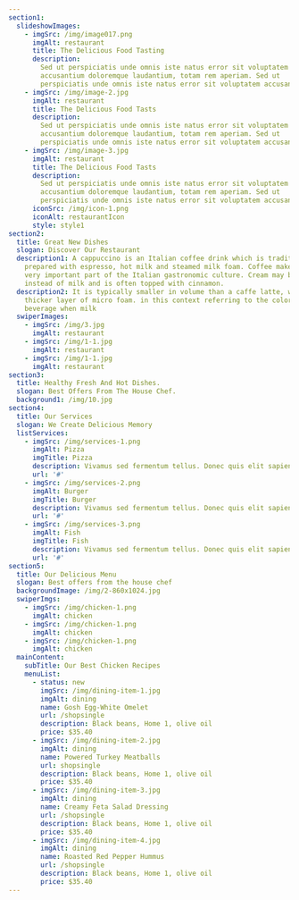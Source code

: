 ```yaml
---
section1:
  slideshowImages:
    - imgSrc: /img/image017.png
      imgAlt: restaurant
      title: The Delicious Food Tasting
      description:
        Sed ut perspiciatis unde omnis iste natus error sit voluptatem
        accusantium doloremque laudantium, totam rem aperiam. Sed ut
        perspiciatis unde omnis iste natus error sit voluptatem accusantium
    - imgSrc: /img/image-2.jpg
      imgAlt: restaurant
      title: The Delicious Food Tasts
      description:
        Sed ut perspiciatis unde omnis iste natus error sit voluptatem
        accusantium doloremque laudantium, totam rem aperiam. Sed ut
        perspiciatis unde omnis iste natus error sit voluptatem accusantium
    - imgSrc: /img/image-3.jpg
      imgAlt: restaurant
      title: The Delicious Food Tasts
      description:
        Sed ut perspiciatis unde omnis iste natus error sit voluptatem
        accusantium doloremque laudantium, totam rem aperiam. Sed ut
        perspiciatis unde omnis iste natus error sit voluptatem accusantium
      iconSrc: /img/icon-1.png
      iconAlt: restaurantIcon
      style: style1
section2:
  title: Great New Dishes
  slogan: Discover Our Restaurant
  description1: A cappuccino is an Italian coffee drink which is traditionally
    prepared with espresso, hot milk and steamed milk foam. Coffee makes up a
    very important part of the Italian gastronomic culture. Cream may be used
    instead of milk and is often topped with cinnamon.
  description2: It is typically smaller in volume than a caffe latte, with a
    thicker layer of micro foam. in this context referring to the color of the
    beverage when milk
  swiperImages:
    - imgSrc: /img/3.jpg
      imgAlt: restaurant
    - imgSrc: /img/1-1.jpg
      imgAlt: restaurant
    - imgSrc: /img/1-1.jpg
      imgAlt: restaurant
section3:
  title: Healthy Fresh And Hot Dishes.
  slogan: Best Offers From The House Chef.
  background1: /img/10.jpg
section4:
  title: Our Services
  slogan: We Create Delicious Memory
  listServices:
    - imgSrc: /img/services-1.png
      imgAlt: Pizza
      imgTitle: Pizza
      description: Vivamus sed fermentum tellus. Donec quis elit sapien. Aliquam commodo tortor nisi, nec varius mi finibus at. ut ullamcorper volutpat lectusu
      url: '#'
    - imgSrc: /img/services-2.png
      imgAlt: Burger
      imgTitle: Burger
      description: Vivamus sed fermentum tellus. Donec quis elit sapien. Aliquam commodo tortor nisi, nec varius mi finibus at. ut ullamcorper volutpat lectusu
      url: '#'
    - imgSrc: /img/services-3.png
      imgAlt: Fish
      imgTitle: Fish
      description: Vivamus sed fermentum tellus. Donec quis elit sapien. Aliquam commodo tortor nisi, nec varius mi finibus at. ut ullamcorper volutpat lectusu
      url: '#'
section5:
  title: Our Delicious Menu
  slogan: Best offers from the house chef
  backgroundImage: /img/2-860x1024.jpg
  swiperImgs:
    - imgSrc: /img/chicken-1.png
      imgAlt: chicken
    - imgSrc: /img/chicken-1.png
      imgAlt: chicken
    - imgSrc: /img/chicken-1.png
      imgAlt: chicken
  mainContent:
    subTitle: Our Best Chicken Recipes
    menuList:
      - status: new
        imgSrc: /img/dining-item-1.jpg
        imgAlt: dining
        name: Gosh Egg-White Omelet
        url: /shopsingle
        description: Black beans, Home 1, olive oil
        price: $35.40
      - imgSrc: /img/dining-item-2.jpg
        imgAlt: dining
        name: Powered Turkey Meatballs
        url: shopsingle
        description: Black beans, Home 1, olive oil
        price: $35.40
      - imgSrc: /img/dining-item-3.jpg
        imgAlt: dining
        name: Creamy Feta Salad Dressing
        url: /shopsingle
        description: Black beans, Home 1, olive oil
        price: $35.40
      - imgSrc: /img/dining-item-4.jpg
        imgAlt: dining
        name: Roasted Red Pepper Hummus
        url: /shopsingle
        description: Black beans, Home 1, olive oil
        price: $35.40
---
```

